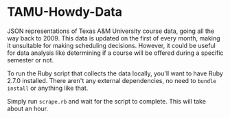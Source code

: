 # TAMU-Howdy-Data
JSON representations of Texas A&amp;M University course data, going all the way back to 2009.
This data is updated on the first of every month, making it unsuitable for making scheduling decisions.
However, it could be useful for data analysis like determining if a course will be offered during a specific semester or not.

To run the Ruby script that collects the data locally, you'll want to have Ruby 2.7.0 installed. There aren't any external dependencies, no need to `bundle install` or anything like that.

Simply run `scrape.rb` and wait for the script to complete. This will take about an hour.